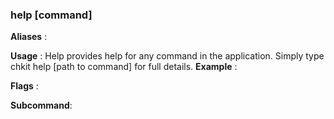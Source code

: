 
### help [command]

**Aliases**   :
  
**Usage**     :
 Help provides help for any command in the application.
Simply type chkit help [path to command] for full details.
**Example**   :
  
**Flags**     :
  
**Subcommand**:
  

